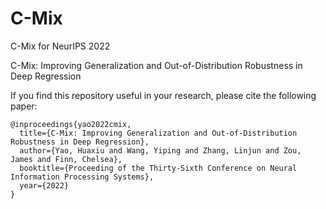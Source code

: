 # C-Mix
C-Mix for NeurIPS 2022

C-Mix: Improving Generalization and Out-of-Distribution Robustness in Deep Regression

If you find this repository useful in your research, please cite the following paper:
```
@inproceedings{yao2022cmix,
  title={C-Mix: Improving Generalization and Out-of-Distribution Robustness in Deep Regression},
  author={Yao, Huaxiu and Wang, Yiping and Zhang, Linjun and Zou, James and Finn, Chelsea},
  booktitle={Proceeding of the Thirty-Sixth Conference on Neural Information Processing Systems},
  year={2022}
}
```
